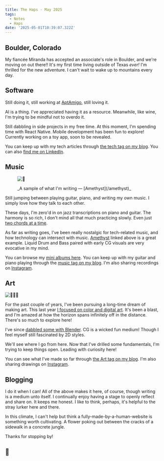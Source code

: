 ```yaml
---
title: The Haps - May 2025
tags:
  - Notes
  - Haps
date: '2025-05-01T10:39:07.322Z'
---
```


## Boulder, Colorado

My fiancée Miranda has accepted an associate's role in Boulder, and we're moving on out there!! It's my first time living outside of Texas _ever!_ I'm thrilled for the new adventure. I can't wait to wake up to mountains every day.

## Software

Still doing it, still working at [AptAmigo](https://www.aptamigo.com), still loving it.

AI is a thing. I've appreciated having it as a resource. Meanwhile, like wine, I'm trying to be mindful not to overdo it.

Still dabbling in side projects in my free time. At this moment, I'm spending time with React Native. Mobile development has been fun to explore! Currently working on a toy app, soon to be revealed.

You can keep up with my tech articles through [the tech tag on my blog](blog/tech). You can also [find me on LinkedIn](https://www.linkedin.com/in/chrisdpadilla/).

## Music

<figure>

![🌊](http://res.cloudinary.com/cpadilla/image/upload/v1737414483/chrisdpadilla/albums/izyuwlz5nmfr1ciujauv.jpg)

<figcaption>_A sample of what I'm writing — [Amethyst](/amethyst)_</figcaption>

</figure>

Still jumping between playing guitar, piano, and writing my own music. I simply love how they talk to each other.

These days, I'm zero'd in on jazz transcriptions on piano and guitar. The harmony is so rich, I don't mind all that much practicing slowly. Even just [two chords at a time](/twochords).

As far as writing goes, I've been really nostalgic for tech-related music, and how technology can intersect with music. [Amethyst](/amethyst) linked above is a great example. Liquid Drum and Bass paired with early CG visuals are very evocative in my mind.

You can browse my [mini albums here](/music). You can keep up with my guitar and piano playing through the [music tag on my blog](/blog/music). I'm also sharing recordings on [Instagram](https://www.instagram.com/c.d.padilla/).

## Art

![🐸🍩🌊](http://res.cloudinary.com/cpadilla/image/upload/v1737820791/chrisdpadilla/blog/art/tuxsawzyu0vmntlucr7z.jpg)

For the past couple of years, I've been pursuing a long-time dream of making art. This last year [I focused on color and digital art](/lessonsfrompainting2024). It's been a blast, and I'm amazed at how the horizon spans infinitely off in the distance. There's so much to explore here!

I've since [dabbled some with Blender](/learning3d). CG is a wicked fun medium! Though I feel myself still fascinated by 2D styles.

We'll see where I go from here. Now that I've drilled some fundamentals, I'm trying to keep things open. Leading with curiosity here!

You can see what I've made so far through [the Art tag on my blog](/blog/art). I'm also sharing drawings on [Instagram](https://www.instagram.com/c.d.padilla/).

## Blogging

I do it when I can! All of the above makes it here, of course, though writing is a medium unto itself. I continually enjoy having a stage to openly reflect and share on. It keeps me honest. I like to think, perhaps, it's helpful to the stray lurker here and there.

In this climate, I can't help but think a fully-made-by-a-human-website is something worth cultivating. A flower poking out between the cracks of a sidewalk in a concrete jungle.

Thanks for stopping by!

## 👋
